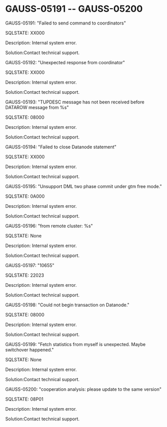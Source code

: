 # GAUSS-05191 -- GAUSS-05200<a name="EN-US_TOPIC_0302073363"></a>

GAUSS-05191: "Failed to send command to coordinators"

SQLSTATE: XX000

Description: Internal system error.

Solution:Contact technical support.

GAUSS-05192: "Unexpected response from coordinator"

SQLSTATE: XX000

Description: Internal system error.

Solution:Contact technical support.

GAUSS-05193: "TUPDESC message has not been received before DATAROW message from %s"

SQLSTATE: 08000

Description: Internal system error.

Solution:Contact technical support.

GAUSS-05194: "Failed to close Datanode statement"

SQLSTATE: XX000

Description: Internal system error.

Solution:Contact technical support.

GAUSS-05195: "Unsupport DML two phase commit under gtm free mode."

SQLSTATE: 0A000

Description: Internal system error.

Solution:Contact technical support.

GAUSS-05196: "from remote cluster: %s"

SQLSTATE: None

Description: Internal system error.

Solution:Contact technical support.

GAUSS-05197: "10655"

SQLSTATE: 22023

Description: Internal system error.

Solution:Contact technical support.

GAUSS-05198: "Could not begin transaction on Datanode."

SQLSTATE: 08000

Description: Internal system error.

Solution:Contact technical support.

GAUSS-05199: "Fetch statistics from myself is unexpected. Maybe switchover happened."

SQLSTATE: None

Description: Internal system error.

Solution:Contact technical support.

GAUSS-05200: "cooperation analysis: please update to the same version"

SQLSTATE: 08P01

Description: Internal system error.

Solution:Contact technical support.

